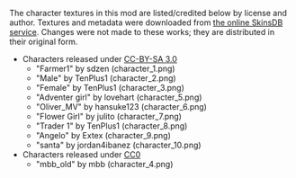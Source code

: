 The character textures in this mod are listed/credited below by license and author. Textures and metadata were downloaded from [the online SkinsDB service](https://skinsdb.terraqueststudios.net/). Changes were not made to these works; they are distributed in their original form.

- Characters released under [CC-BY-SA 3.0](https://creativecommons.org/licenses/by-sa/3.0/)
  - "Farmer1" by sdzen (character_1.png)
  - "Male" by TenPlus1 (character_2.png)
  - "Female" by TenPlus1 (character_3.png)
  - "Adventer girl" by lovehart (character_5.png)
  - "Oliver_MV" by hansuke123 (character_6.png)
  - "Flower Girl" by julito (character_7.png)
  - "Trader 1" by TenPlus1 (character_8.png)
  - "Angelo" by Extex (character_9.png)
  - "santa" by jordan4ibanez (character_10.png)
- Characters released under [CC0](https://creativecommons.org/publicdomain/zero/1.0/)
  - "mbb_old" by mbb (character_4.png)